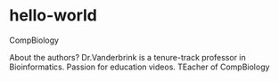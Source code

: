 # hello-world
CompBiology

About the authors? Dr.Vanderbrink is a tenure-track professor in Bioinformatics. Passion for education videos. TEacher of CompBiology
